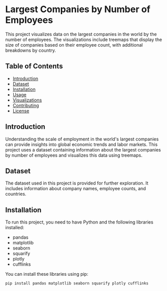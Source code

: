 # Largest Companies by Number of Employees

This project visualizes data on the largest companies in the world by the number of employees. The visualizations include treemaps that display the size of companies based on their employee count, with additional breakdowns by country.

## Table of Contents

- [Introduction](#introduction)
- [Dataset](#dataset)
- [Installation](#installation)
- [Usage](#usage)
- [Visualizations](#visualizations)
- [Contributing](#contributing)
- [License](#license)

## Introduction

Understanding the scale of employment in the world's largest companies can provide insights into global economic trends and labor markets. This project uses a dataset containing information about the largest companies by number of employees and visualizes this data using treemaps.

## Dataset

The dataset used in this project is provided for further exploration. It includes information about company names, employee counts, and countries.

## Installation

To run this project, you need to have Python and the following libraries installed:

- pandas
- matplotlib
- seaborn
- squarify
- plotly
- cufflinks

You can install these libraries using pip:

```bash
pip install pandas matplotlib seaborn squarify plotly cufflinks

